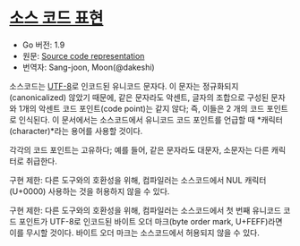 # [소스 코드 표현](#source-code-representation)

* Go 버전: 1.9
* 원문: [Source code representation](https://golang.org/ref/spec#Source_code_representation)
* 번역자: Sang-joon, Moon(@dakeshi)

소스코드는 [UTF-8](http://en.wikipedia.org/wiki/UTF-8)로 인코드된 유니코드 문자다. 이 문자는 정규화되지(canonicalized) 않았기 때문에, 같은 문자라도 악센트, 글자의 조합으로 구성된 문자와 1개의 악센트 코드 포인트(code point)는 같지 않다; 즉, 이들은 2 개의 코드 포인트로 인식된다. 이 문서에서는 소스코드에서 유니코드 코드 포인트를 언급할 때  *캐릭터(character)*라는 용어를 사용할 것이다.      

각각의 코드 포인트는 고유하다; 예를 들어, 같은 문자라도 대문자, 소문자는 다른 캐릭터로 취급한다.  

구현 제한: 다른 도구와의 호환성을 위해, 컴파일러는 소스코드에서 NUL 캐릭터(U+0000) 사용하는 것을 허용하지 않을 수 있다.

구현 제한: 다른 도구와의 호환성을 위해, 컴파일러는 소스코드에서 첫 번째 유니코드 코드 포인트가 UTF-8로 인코드된 바이트 오더 마크(byte order mark, U+FEFF)라면 이를 무시할 것이다. 바이트 오더 마크는 소스코드에서 허용되지 않을 수 있다.
